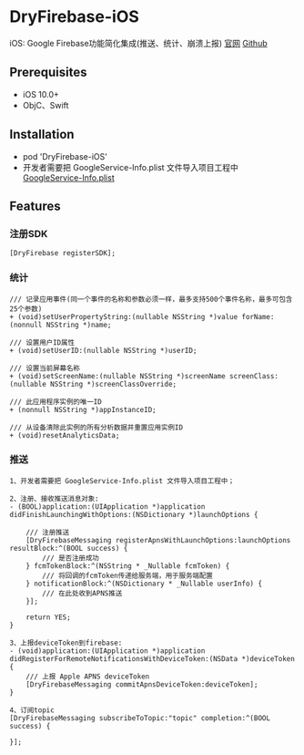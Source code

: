 # DryFirebase-iOS
iOS: Google Firebase功能简化集成(推送、统计、崩溃上报)
[官网](https://firebase.google.com/)
[Github](https://github.com/firebase/firebase-ios-sdk)

## Prerequisites
* iOS 10.0+
* ObjC、Swift

## Installation
* pod 'DryFirebase-iOS'
* 开发者需要把 GoogleService-Info.plist 文件导入项目工程中
[GoogleService-Info.plist](https://firebase.google.com/docs/ios/setup)

## Features
### 注册SDK
```
[DryFirebase registerSDK];
```
### 统计
```
/// 记录应用事件(同一个事件的名称和参数必须一样，最多支持500个事件名称，最多可包含25个参数)
+ (void)setUserPropertyString:(nullable NSString *)value forName:(nonnull NSString *)name;

/// 设置用户ID属性
+ (void)setUserID:(nullable NSString *)userID;

/// 设置当前屏幕名称
+ (void)setScreenName:(nullable NSString *)screenName screenClass:(nullable NSString *)screenClassOverride;

/// 此应用程序实例的唯一ID
+ (nonnull NSString *)appInstanceID;

/// 从设备清除此实例的所有分析数据并重置应用实例ID
+ (void)resetAnalyticsData;
```
### 推送
```
1、开发者需要把 GoogleService-Info.plist 文件导入项目工程中；

2、注册、接收推送消息对象:
- (BOOL)application:(UIApplication *)application didFinishLaunchingWithOptions:(NSDictionary *)launchOptions {

    /// 注册推送
    [DryFirebaseMessaging registerApnsWithLaunchOptions:launchOptions resultBlock:^(BOOL success) {
        /// 是否注册成功
    } fcmTokenBlock:^(NSString * _Nullable fcmToken) {
        /// 将回调的fcmToken传递给服务端，用于服务端配置
    } notificationBlock:^(NSDictionary * _Nullable userInfo) {
        /// 在此处收到APNS推送
    }];

    return YES;
}

3、上报deviceToken到firebase:
- (void)application:(UIApplication *)application didRegisterForRemoteNotificationsWithDeviceToken:(NSData *)deviceToken {
    /// 上报 Apple APNS deviceToken
    [DryFirebaseMessaging commitApnsDeviceToken:deviceToken];
}

4、订阅topic
[DryFirebaseMessaging subscribeToTopic:"topic" completion:^(BOOL success) {
    
}];
```

